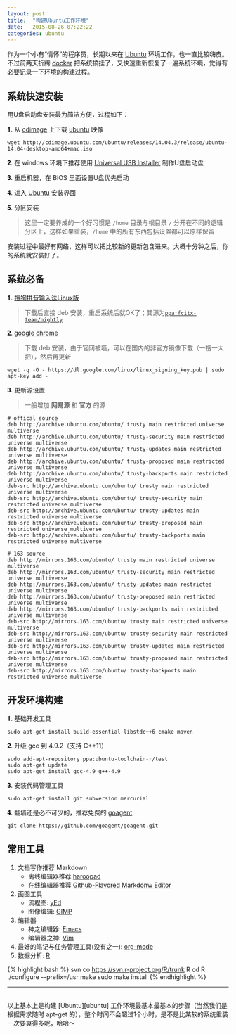 ```yaml
---
layout: post
title:  "构建Ubuntu工作环境"
date:   2015-08-26 07:22:22
categories: ubuntu
---
```


作为一个小有“情怀”的程序员，长期以来在 [Ubuntu][ubuntu] 环境工作，也一直比较嗨皮。不过前两天折腾 [docker][docker] 把系统搞挂了，又快速重新恢复了一遍系统环境，觉得有必要记录一下环境的构建过程。

## 系统快速安装

用U盘启动盘安装最为简洁方便，过程如下：

<span style="font-size: 100%; color: black; font-weight: 100;">&#120783;</span>. 从 [cdimage](http://cdimage.ubuntu.com/ubuntu/releases/14.04.3/release/) 上下载 [ubuntu][ubuntu] 映像

    wget http://cdimage.ubuntu.com/ubuntu/releases/14.04.3/release/ubuntu-14.04-desktop-amd64+mac.iso

<span style="font-size: 100%; color: black; font-weight: 100;">&#120784;</span>. 在 windows 环境下推荐使用 [Universal USB Installer](http://www.pendrivelinux.com/universal-usb-installer-easy-as-1-2-3/) 制作U盘启动盘

<span style="font-size: 100%; color: black; font-weight: 100;">&#120785;</span>. 重启机器，在 BIOS 里面设置U盘优先启动

<span style="font-size: 100%; color: black; font-weight: 100;">&#120786;</span>. 进入 [Ubuntu][ubuntu] 安装界面

<span style="font-size: 100%; color: black; font-weight: 100;">&#120787;</span>. 分区安装

> 这里一定要养成的一个好习惯是 `/home` 目录与根目录 `/` 分开在不同的逻辑分区上，这样如果重装，`/home` 中的所有东西包括设置都可以原样保留

安装过程中最好有网络，这样可以把比较新的更新包含进来。大概十分钟之后，你的系统就安装好了。

## 系统必备

<span style="font-size: 100%; color: black; font-weight: 100;">&#120783;</span>. [搜狗拼音输入法Linux版](http://pinyin.sogou.com/linux/?r=pinyin)

> 下载后直接 deb 安装，重启系统后就OK了；其源为[`ppa:fcitx-team/nightly`](http://pinyin.sogou.com/linux/help.php)

<span style="font-size: 100%; color: black; font-weight: 100;">&#120784;</span>. [google chrome](https://chrome.google.com)
    
> 下载 deb 安装，由于官网被墙，可以在国内的非官方镜像下载（一搜一大把），然后再更新

    wget -q -O - https://dl.google.com/linux/linux_signing_key.pub | sudo apt-key add -

<span style="font-size: 100%; color: black; font-weight: 100;">&#120785;</span>. 更新源设置

> 一般增加 **网易源** 和 **官方** 的源

```
# offical source
deb http://archive.ubuntu.com/ubuntu/ trusty main restricted universe multiverse
deb http://archive.ubuntu.com/ubuntu/ trusty-security main restricted universe multiverse
deb http://archive.ubuntu.com/ubuntu/ trusty-updates main restricted universe multiverse
deb http://archive.ubuntu.com/ubuntu/ trusty-proposed main restricted universe multiverse
deb http://archive.ubuntu.com/ubuntu/ trusty-backports main restricted universe multiverse
deb-src http://archive.ubuntu.com/ubuntu/ trusty main restricted universe multiverse
deb-src http://archive.ubuntu.com/ubuntu/ trusty-security main restricted universe multiverse
deb-src http://archive.ubuntu.com/ubuntu/ trusty-updates main restricted universe multiverse
deb-src http://archive.ubuntu.com/ubuntu/ trusty-proposed main restricted universe multiverse
deb-src http://archive.ubuntu.com/ubuntu/ trusty-backports main restricted universe multiverse

# 163 source
deb http://mirrors.163.com/ubuntu/ trusty main restricted universe multiverse
deb http://mirrors.163.com/ubuntu/ trusty-security main restricted universe multiverse
deb http://mirrors.163.com/ubuntu/ trusty-updates main restricted universe multiverse
deb http://mirrors.163.com/ubuntu/ trusty-proposed main restricted universe multiverse
deb http://mirrors.163.com/ubuntu/ trusty-backports main restricted universe multiverse
deb-src http://mirrors.163.com/ubuntu/ trusty main restricted universe multiverse
deb-src http://mirrors.163.com/ubuntu/ trusty-security main restricted universe multiverse
deb-src http://mirrors.163.com/ubuntu/ trusty-updates main restricted universe multiverse
deb-src http://mirrors.163.com/ubuntu/ trusty-proposed main restricted universe multiverse
deb-src http://mirrors.163.com/ubuntu/ trusty-backports main restricted universe multiverse

```

## 开发环境构建

<span style="font-size: 100%; color: black; font-weight: 100;">&#120783;</span>. 基础开发工具

    sudo apt-get install build-essential libstdc++6 cmake maven

<span style="font-size: 100%; color: black; font-weight: 100;">&#120784;</span>. 升级 gcc 到 4.9.2（支持 C++11）

    sudo add-apt-repository ppa:ubuntu-toolchain-r/test
    sudo apt-get update
    sudo apt-get install gcc-4.9 g++-4.9

<span style="font-size: 100%; color: black; font-weight: 100;">&#120785;</span>. 安装代码管理工具

    sudo apt-get install git subversion mercurial

<span style="font-size: 100%; color: black; font-weight: 100;">&#120786;</span>. 翻墙还是必不可少的，推荐免费的 [goagent](https://github.com/goagent)

    git clone https://github.com/goagent/goagent.git


## 常用工具

1. 文档写作推荐 Markdown
    - 离线编辑器推荐 [haroopad](http://haroopad.userecho.com/)
    - 在线编辑器推荐 [Github-Flavored Markdonw Editor](http://jbt.github.io/markdown-editor)
2. 画图工具
    - 流程图: [yEd](http://www.yworks.com/en/products/yfiles/yed/)
    - 图像编辑: [GIMP](http://www.gimp.org/)
3. 编辑器
    - 神之编辑器: [Emacs](http://www.gnu.org/software/emacs/)
    - 编辑器之神: [Vim](http://www.vim.org/)
4. 最好的笔记与任务管理工具(没有之一): [org-mode](http://orgmode.org/)
5. 数据分析: [R](http://cran.r-project.org/)

{% highlight bash %}
svn co https://svn.r-project.org/R/trunk R
cd R
./configure --prefix=/usr
make
sudo make install
{% endhighlight %}

<hr><br>
以上基本上是构建 [Ubuntu][ubuntu] 工作环境最基本最基本的步骤（当然我们是根据需求随时 apt-get 的），整个时间不会超过1个小时，是不是比某软的系统重装一次要爽得多呢，哈哈～

[docker]:         https://docker.com
[ubuntu]:         http://ubuntu.com
